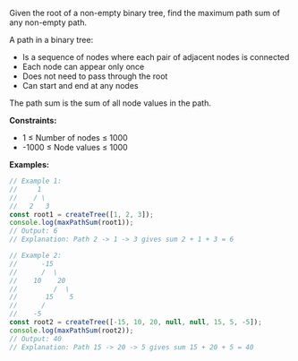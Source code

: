 Given the root of a non-empty binary tree, find the maximum path sum of any non-empty path.

A path in a binary tree:
- Is a sequence of nodes where each pair of adjacent nodes is connected
- Each node can appear only once
- Does not need to pass through the root
- Can start and end at any nodes

The path sum is the sum of all node values in the path.

**Constraints:**
- 1 ≤ Number of nodes ≤ 1000
- -1000 ≤ Node values ≤ 1000

**Examples:**
```typescript
// Example 1:
//     1
//    / \
//   2   3
const root1 = createTree([1, 2, 3]);
console.log(maxPathSum(root1));
// Output: 6
// Explanation: Path 2 -> 1 -> 3 gives sum 2 + 1 + 3 = 6

// Example 2:
//      -15
//      /  \
//    10    20
//         /  \
//       15    5
//      /
//    -5
const root2 = createTree([-15, 10, 20, null, null, 15, 5, -5]);
console.log(maxPathSum(root2));
// Output: 40
// Explanation: Path 15 -> 20 -> 5 gives sum 15 + 20 + 5 = 40
```
